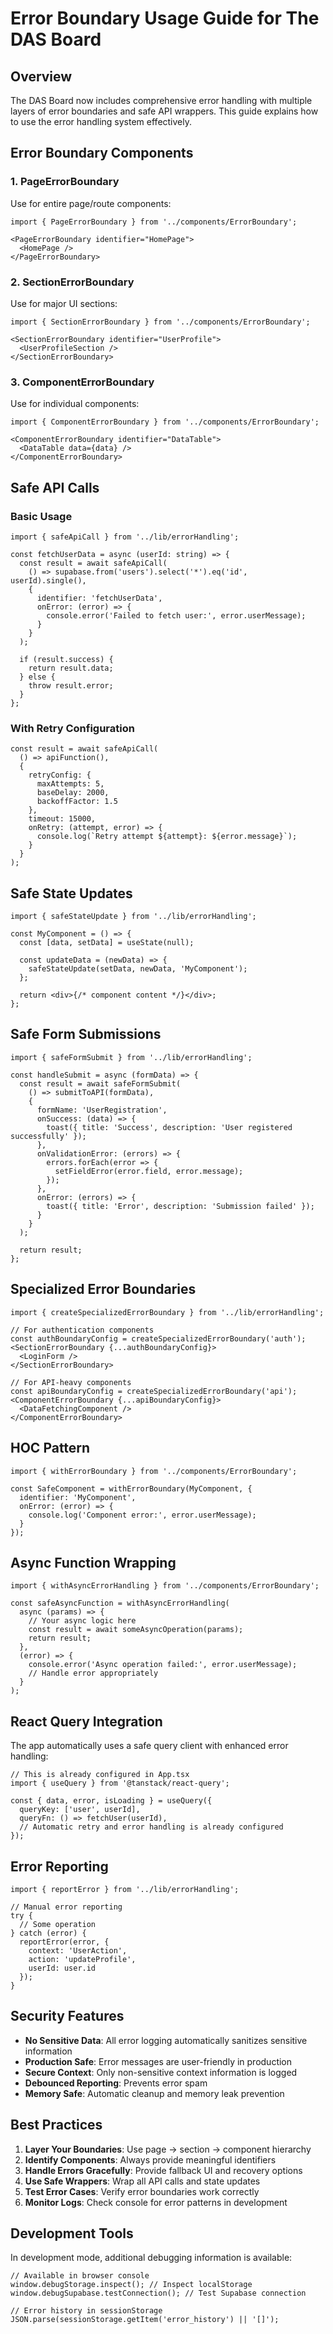 # Error Boundary Usage Guide for The DAS Board

## Overview

The DAS Board now includes comprehensive error handling with multiple layers of error boundaries and safe API wrappers. This guide explains how to use the error handling system effectively.

## Error Boundary Components

### 1. PageErrorBoundary
Use for entire page/route components:
```tsx
import { PageErrorBoundary } from '../components/ErrorBoundary';

<PageErrorBoundary identifier="HomePage">
  <HomePage />
</PageErrorBoundary>
```

### 2. SectionErrorBoundary
Use for major UI sections:
```tsx
import { SectionErrorBoundary } from '../components/ErrorBoundary';

<SectionErrorBoundary identifier="UserProfile">
  <UserProfileSection />
</SectionErrorBoundary>
```

### 3. ComponentErrorBoundary
Use for individual components:
```tsx
import { ComponentErrorBoundary } from '../components/ErrorBoundary';

<ComponentErrorBoundary identifier="DataTable">
  <DataTable data={data} />
</ComponentErrorBoundary>
```

## Safe API Calls

### Basic Usage
```tsx
import { safeApiCall } from '../lib/errorHandling';

const fetchUserData = async (userId: string) => {
  const result = await safeApiCall(
    () => supabase.from('users').select('*').eq('id', userId).single(),
    {
      identifier: 'fetchUserData',
      onError: (error) => {
        console.error('Failed to fetch user:', error.userMessage);
      }
    }
  );

  if (result.success) {
    return result.data;
  } else {
    throw result.error;
  }
};
```

### With Retry Configuration
```tsx
const result = await safeApiCall(
  () => apiFunction(),
  {
    retryConfig: {
      maxAttempts: 5,
      baseDelay: 2000,
      backoffFactor: 1.5
    },
    timeout: 15000,
    onRetry: (attempt, error) => {
      console.log(`Retry attempt ${attempt}: ${error.message}`);
    }
  }
);
```

## Safe State Updates

```tsx
import { safeStateUpdate } from '../lib/errorHandling';

const MyComponent = () => {
  const [data, setData] = useState(null);

  const updateData = (newData) => {
    safeStateUpdate(setData, newData, 'MyComponent');
  };

  return <div>{/* component content */}</div>;
};
```

## Safe Form Submissions

```tsx
import { safeFormSubmit } from '../lib/errorHandling';

const handleSubmit = async (formData) => {
  const result = await safeFormSubmit(
    () => submitToAPI(formData),
    {
      formName: 'UserRegistration',
      onSuccess: (data) => {
        toast({ title: 'Success', description: 'User registered successfully' });
      },
      onValidationError: (errors) => {
        errors.forEach(error => {
          setFieldError(error.field, error.message);
        });
      },
      onError: (errors) => {
        toast({ title: 'Error', description: 'Submission failed' });
      }
    }
  );

  return result;
};
```

## Specialized Error Boundaries

```tsx
import { createSpecializedErrorBoundary } from '../lib/errorHandling';

// For authentication components
const authBoundaryConfig = createSpecializedErrorBoundary('auth');
<SectionErrorBoundary {...authBoundaryConfig}>
  <LoginForm />
</SectionErrorBoundary>

// For API-heavy components
const apiBoundaryConfig = createSpecializedErrorBoundary('api');
<ComponentErrorBoundary {...apiBoundaryConfig}>
  <DataFetchingComponent />
</ComponentErrorBoundary>
```

## HOC Pattern

```tsx
import { withErrorBoundary } from '../components/ErrorBoundary';

const SafeComponent = withErrorBoundary(MyComponent, {
  identifier: 'MyComponent',
  onError: (error) => {
    console.log('Component error:', error.userMessage);
  }
});
```

## Async Function Wrapping

```tsx
import { withAsyncErrorHandling } from '../components/ErrorBoundary';

const safeAsyncFunction = withAsyncErrorHandling(
  async (params) => {
    // Your async logic here
    const result = await someAsyncOperation(params);
    return result;
  },
  (error) => {
    console.error('Async operation failed:', error.userMessage);
    // Handle error appropriately
  }
);
```

## React Query Integration

The app automatically uses a safe query client with enhanced error handling:

```tsx
// This is already configured in App.tsx
import { useQuery } from '@tanstack/react-query';

const { data, error, isLoading } = useQuery({
  queryKey: ['user', userId],
  queryFn: () => fetchUser(userId),
  // Automatic retry and error handling is already configured
});
```

## Error Reporting

```tsx
import { reportError } from '../lib/errorHandling';

// Manual error reporting
try {
  // Some operation
} catch (error) {
  reportError(error, {
    context: 'UserAction',
    action: 'updateProfile',
    userId: user.id
  });
}
```

## Security Features

- **No Sensitive Data**: All error logging automatically sanitizes sensitive information
- **Production Safe**: Error messages are user-friendly in production
- **Secure Context**: Only non-sensitive context information is logged
- **Debounced Reporting**: Prevents error spam
- **Memory Safe**: Automatic cleanup and memory leak prevention

## Best Practices

1. **Layer Your Boundaries**: Use page → section → component hierarchy
2. **Identify Components**: Always provide meaningful identifiers
3. **Handle Errors Gracefully**: Provide fallback UI and recovery options
4. **Use Safe Wrappers**: Wrap all API calls and state updates
5. **Test Error Cases**: Verify error boundaries work correctly
6. **Monitor Logs**: Check console for error patterns in development

## Development Tools

In development mode, additional debugging information is available:

```tsx
// Available in browser console
window.debugStorage.inspect(); // Inspect localStorage
window.debugSupabase.testConnection(); // Test Supabase connection

// Error history in sessionStorage
JSON.parse(sessionStorage.getItem('error_history') || '[]');
```